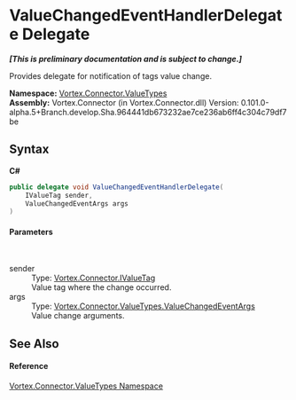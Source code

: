# ValueChangedEventHandlerDelegate Delegate
 _**\[This is preliminary documentation and is subject to change.\]**_

Provides delegate for notification of tags value change.

**Namespace:**&nbsp;<a href="N_Vortex_Connector_ValueTypes.md">Vortex.Connector.ValueTypes</a><br />**Assembly:**&nbsp;Vortex.Connector (in Vortex.Connector.dll) Version: 0.101.0-alpha.5+Branch.develop.Sha.964441db673232ae7ce236ab6ff4c304c79df7be

## Syntax

**C#**<br />
``` C#
public delegate void ValueChangedEventHandlerDelegate(
	IValueTag sender,
	ValueChangedEventArgs args
)
```


#### Parameters
&nbsp;<dl><dt>sender</dt><dd>Type: <a href="T_Vortex_Connector_IValueTag.md">Vortex.Connector.IValueTag</a><br />Value tag where the change occurred.</dd><dt>args</dt><dd>Type: <a href="T_Vortex_Connector_ValueTypes_ValueChangedEventArgs.md">Vortex.Connector.ValueTypes.ValueChangedEventArgs</a><br />Value change arguments.</dd></dl>

## See Also


#### Reference
<a href="N_Vortex_Connector_ValueTypes.md">Vortex.Connector.ValueTypes Namespace</a><br />